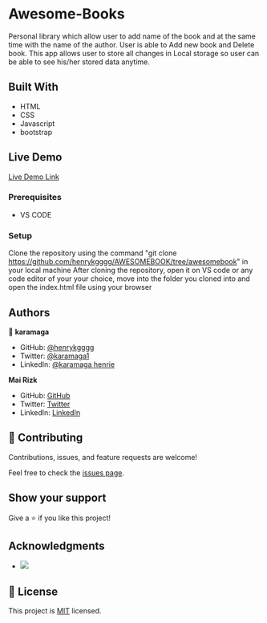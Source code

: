 
# Awesome-Books
Personal library which allow user to add name of the book and at the same time with the name of the author. User is able to Add new book and Delete book. This app allows user to store all changes in Local storage so user can be able to see his/her stored data anytime.

## Built With

- HTML
- CSS
- Javascript
- bootstrap



## Live Demo

[Live Demo Link](https://github.com/henrykgggg/AWESOMEBOOK/tree/awesomebook)



### Prerequisites
- VS CODE

### Setup
Clone the repository using the command "git clone https://github.com/henrykgggg/AWESOMEBOOK/tree/awesomebook" in your local machine
After cloning the repository, open it on VS code or any code editor of your your choice, move into the folder you cloned into and open the index.html file using your browser

## Authors

👤 **karamaga**

- GitHub: [@henrykgggg ](https://github.com/henrykgggg)
- Twitter: [@karamaga1](https://twitter.com/karamaga1)
- LinkedIn: [@karamaga henrie](https://www.linkedin.com/in/karamaga-henrie-35a539232/)

**Mai Rizk**
- GitHub: [GitHub](https://github.com/MaiRizk)
- Twitter: [Twitter](https://twitter.com/MaiRizk16)
- LinkedIn: [LinkedIn](https://www.linkedin.com/in/mai-rizk-252722188)

## 🤝 Contributing

Contributions, issues, and feature requests are welcome!

Feel free to check the [issues page](../../issues/).

## Show your support

Give a ⭐️ if you like this project!

## Acknowledgments

- ![](https://img.shields.io/badge/Microverse-blueviolet)

## 📝 License

This project is [MIT](./MIT.md) licensed.